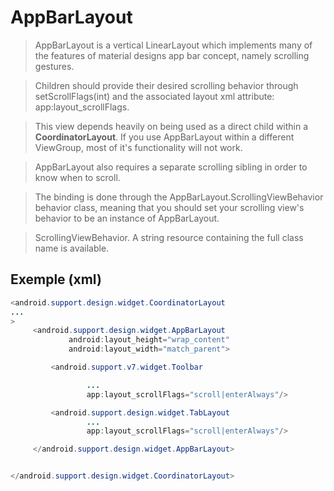 # AppBarLayout


> AppBarLayout is a vertical LinearLayout which implements many of the features of material designs app bar concept, namely scrolling gestures. 

> Children should provide their desired scrolling behavior through setScrollFlags(int) and the associated layout xml attribute: app:layout_scrollFlags. 

> This view depends heavily on being used as a direct child within a **CoordinatorLayout**. If you use AppBarLayout within a different ViewGroup, most of it's functionality will not work. 

> AppBarLayout also requires a separate scrolling sibling in order to know when to scroll. 

> The binding is done through the AppBarLayout.ScrollingViewBehavior behavior class, meaning that you should set your scrolling view's behavior to be an instance of AppBarLayout.

> ScrollingViewBehavior. A string resource containing the full class name is available. 


## Exemple (xml)

```java
<android.support.design.widget.CoordinatorLayout
...
>
     <android.support.design.widget.AppBarLayout
             android:layout_height="wrap_content"
             android:layout_width="match_parent">

         <android.support.v7.widget.Toolbar

                 ...
                 app:layout_scrollFlags="scroll|enterAlways"/>

         <android.support.design.widget.TabLayout
                 ...
                 app:layout_scrollFlags="scroll|enterAlways"/>

     </android.support.design.widget.AppBarLayout>


</android.support.design.widget.CoordinatorLayout>

```